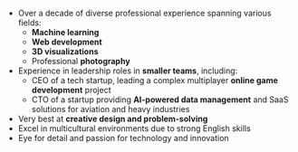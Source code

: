 - Over a decade of diverse professional experience spanning various fields:
  - **Machine learning**
  - **Web development**
  - **3D visualizations**
  - Professional **photography**
- Experience in leadership roles in **smaller teams**, including:
  - CEO of a tech startup, leading a complex multiplayer **online game development** project
  - CTO of a startup providing **AI-powered data management** and SaaS solutions for aviation and heavy industries
- Very best at **creative design and problem-solving**
- Excel in multicultural environments due to strong English skills
- Eye for detail and passion for technology and innovation
